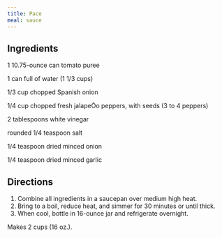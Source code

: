 ```yaml
---
title: Pace
meal: sauce
---
```


## Ingredients
1 10.75-ounce can tomato puree

1 can full of water (1 1/3 cups)

1/3 cup chopped Spanish onion

1/4 cup chopped fresh jalapeÒo peppers, with seeds (3 to 4 peppers)

2 tablespoons white vinegar

rounded 1/4 teaspoon salt

1/4 teaspoon dried minced onion

1/4 teaspoon dried minced garlic

## Directions

1. Combine all ingredients in a saucepan over medium high heat.
2. Bring to a boil, reduce heat, and simmer for 30 minutes or until thick.
3. When cool, bottle in 16-ounce jar and refrigerate overnight.

Makes 2 cups (16 oz.).
